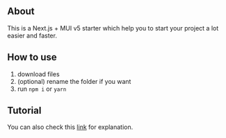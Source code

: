 ## About

This is a Next.js + MUI v5 starter which help you to start your project a lot easier and faster.

## How to use

1. download files
2. (optional) rename the folder if you want
3. run `npm i` or `yarn`

## Tutorial

You can also check this [link](https://dev.to/hajhosein/nextjs-mui-v5-tutorial-2k35) for explanation.
